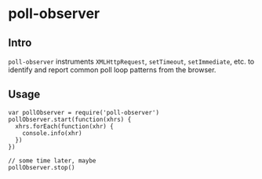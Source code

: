 # poll-observer

## Intro
`poll-observer` instruments `XMLHttpRequest`, `setTimeout`, `setImmediate`, etc. to identify and report common poll loop patterns from the browser. 

## Usage
```
var pollObserver = require('poll-observer')
pollObserver.start(function(xhrs) {
  xhrs.forEach(function(xhr) {
    console.info(xhr)
  })
})

// some time later, maybe
pollObserver.stop()
```
